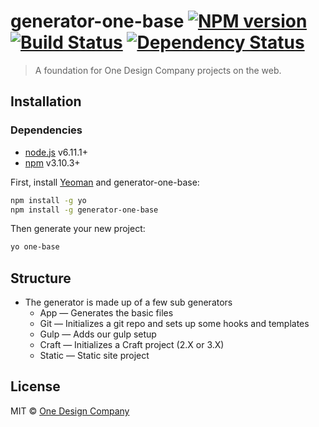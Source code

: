 # generator-one-base [![NPM version][npm-image]][npm-url] [![Build Status][travis-image]][travis-url] [![Dependency Status][daviddm-image]][daviddm-url]
> A foundation for One Design Company projects on the web.

## Installation

### Dependencies
- [node.js](https://nodejs.org/) v6.11.1+
- [npm](https://www.npmjs.com/) v3.10.3+

First, install [Yeoman](http://yeoman.io) and generator-one-base:

```bash
npm install -g yo
npm install -g generator-one-base
```

Then generate your new project:

```bash
yo one-base
```

## Structure
 - The generator is made up of a few sub generators
    - App — Generates the basic files
    - Git — Initializes a git repo and sets up some hooks and templates
    - Gulp — Adds our gulp setup
    - Craft — Initializes a Craft project (2.X or 3.X)
    - Static — Static site project

## License

MIT © [One Design Company](https://onedesigncompany.com)


[npm-image]: https://badge.fury.io/js/generator-one-base.svg
[npm-url]: https://npmjs.org/package/generator-one-base
[travis-image]: https://travis-ci.org/onedesign/generator-one-base.svg?branch=master
[travis-url]: https://travis-ci.org/onedesign/generator-one-base
[daviddm-image]: https://david-dm.org/onedesign/generator-one-base.svg?theme=shields.io
[daviddm-url]: https://david-dm.org/onedesign/generator-one-base
